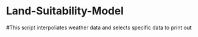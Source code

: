 # Land-Suitability-Model
#This script interpoliates weather data and selects specific data to print out 
